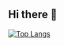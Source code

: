 ## Hi there 👋

[![Top Langs](https://github-readme-stats.vercel.app/api/top-langs/?username=agaef5&layout=donut&width=full)](https://github.com/anuraghazra/github-readme-stats)

<!--
**agaef5/agaef5** is a ✨ _special_ ✨ repository because its `README.md` (this file) appears on your GitHub profile.

Here are some ideas to get you started:

- 🔭 I’m currently working on ...
- 🌱 I’m currently learning ...
- 👯 I’m looking to collaborate on ...
- 🤔 I’m looking for help with ...
- 💬 Ask me about ...
- 📫 How to reach me: ...
- 😄 Pronouns: ...
- ⚡ Fun fact: ...
-->
